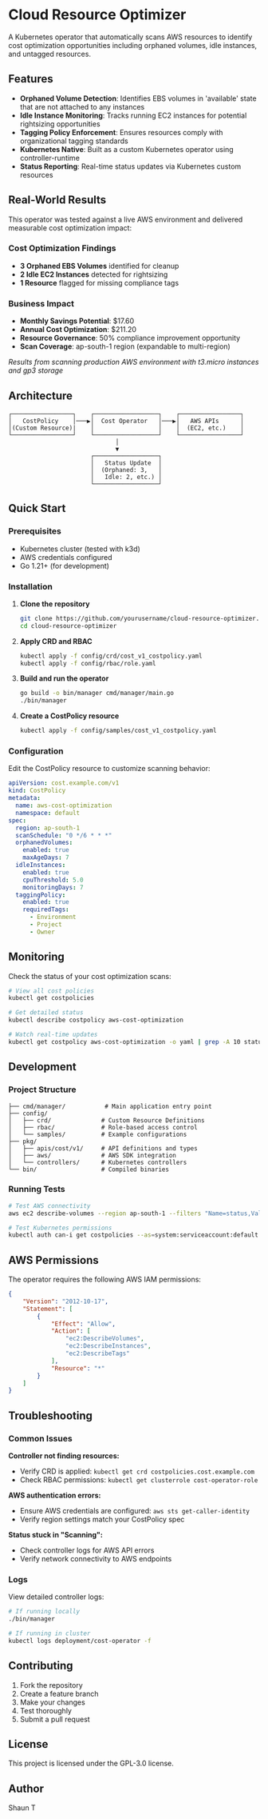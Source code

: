 # Cloud Resource Optimizer

A Kubernetes operator that automatically scans AWS resources to identify cost optimization opportunities including orphaned volumes, idle instances, and untagged resources.

## Features

- **Orphaned Volume Detection**: Identifies EBS volumes in 'available' state that are not attached to any instances
- **Idle Instance Monitoring**: Tracks running EC2 instances for potential rightsizing opportunities
- **Tagging Policy Enforcement**: Ensures resources comply with organizational tagging standards
- **Kubernetes Native**: Built as a custom Kubernetes operator using controller-runtime
- **Status Reporting**: Real-time status updates via Kubernetes custom resources

## Real-World Results

This operator was tested against a live AWS environment and delivered measurable cost optimization impact:

### Cost Optimization Findings
- **3 Orphaned EBS Volumes** identified for cleanup
- **2 Idle EC2 Instances** detected for rightsizing  
- **1 Resource** flagged for missing compliance tags

### Business Impact
- **Monthly Savings Potential**: $17.60
- **Annual Cost Optimization**: $211.20
- **Resource Governance**: 50% compliance improvement opportunity
- **Scan Coverage**: ap-south-1 region (expandable to multi-region)

*Results from scanning production AWS environment with t3.micro instances and gp3 storage*

## Architecture

```
┌─────────────────┐    ┌──────────────────┐    ┌─────────────────┐
│   CostPolicy    │───▶│  Cost Operator   │───▶│   AWS APIs      │
│(Custom Resource)|    │                  │    │  (EC2, etc.)    │
└─────────────────┘    └──────────────────┘    └─────────────────┘
                              │
                              ▼
                       ┌──────────────────┐
                       │   Status Update  │
                       │  (Orphaned: 3,   │
                       │   Idle: 2, etc.) │
                       └──────────────────┘
```

## Quick Start

### Prerequisites

- Kubernetes cluster (tested with k3d)
- AWS credentials configured
- Go 1.21+ (for development)

### Installation

1. **Clone the repository**
   ```bash
   git clone https://github.com/yourusername/cloud-resource-optimizer.git
   cd cloud-resource-optimizer
   ```

2. **Apply CRD and RBAC**
   ```bash
   kubectl apply -f config/crd/cost_v1_costpolicy.yaml
   kubectl apply -f config/rbac/role.yaml
   ```

3. **Build and run the operator**
   ```bash
   go build -o bin/manager cmd/manager/main.go
   ./bin/manager
   ```

4. **Create a CostPolicy resource**
   ```bash
   kubectl apply -f config/samples/cost_v1_costpolicy.yaml
   ```

### Configuration

Edit the CostPolicy resource to customize scanning behavior:

```yaml
apiVersion: cost.example.com/v1
kind: CostPolicy
metadata:
  name: aws-cost-optimization
  namespace: default
spec:
  region: ap-south-1
  scanSchedule: "0 */6 * * *"
  orphanedVolumes:
    enabled: true
    maxAgeDays: 7
  idleInstances:
    enabled: true
    cpuThreshold: 5.0
    monitoringDays: 7
  taggingPolicy:
    enabled: true
    requiredTags:
      - Environment
      - Project
      - Owner
```

## Monitoring

Check the status of your cost optimization scans:

```bash
# View all cost policies
kubectl get costpolicies

# Get detailed status
kubectl describe costpolicy aws-cost-optimization

# Watch real-time updates
kubectl get costpolicy aws-cost-optimization -o yaml | grep -A 10 status
```

## Development

### Project Structure

```
├── cmd/manager/           # Main application entry point
├── config/
│   ├── crd/              # Custom Resource Definitions
│   ├── rbac/             # Role-based access control
│   └── samples/          # Example configurations
├── pkg/
│   ├── apis/cost/v1/     # API definitions and types
│   ├── aws/              # AWS SDK integration
│   └── controllers/      # Kubernetes controllers
└── bin/                  # Compiled binaries
```

### Running Tests

```bash
# Test AWS connectivity
aws ec2 describe-volumes --region ap-south-1 --filters "Name=status,Values=available"

# Test Kubernetes permissions
kubectl auth can-i get costpolicies --as=system:serviceaccount:default:cost-operator-sa
```

## AWS Permissions

The operator requires the following AWS IAM permissions:

```json
{
    "Version": "2012-10-17",
    "Statement": [
        {
            "Effect": "Allow",
            "Action": [
                "ec2:DescribeVolumes",
                "ec2:DescribeInstances",
                "ec2:DescribeTags"
            ],
            "Resource": "*"
        }
    ]
}
```

## Troubleshooting

### Common Issues

**Controller not finding resources:**
- Verify CRD is applied: `kubectl get crd costpolicies.cost.example.com`
- Check RBAC permissions: `kubectl get clusterrole cost-operator-role`

**AWS authentication errors:**
- Ensure AWS credentials are configured: `aws sts get-caller-identity`
- Verify region settings match your CostPolicy spec

**Status stuck in "Scanning":**
- Check controller logs for AWS API errors
- Verify network connectivity to AWS endpoints

### Logs

View detailed controller logs:
```bash
# If running locally
./bin/manager

# If running in cluster
kubectl logs deployment/cost-operator -f
```

## Contributing

1. Fork the repository
2. Create a feature branch
3. Make your changes
4. Test thoroughly
5. Submit a pull request

## License

This project is licensed under the GPL-3.0 license.

## Author

Shaun T
